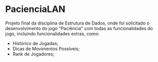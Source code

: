 # PacienciaLAN

Projeto final da disciplina de Estrutura de Dados, onde foi solicitado o desenvolvimento do jogo "Paciência" com todas as funcionalidades
do jogo, incluindo funcionalidades extras, como:

* Histórico de Jogadas;
* Dicas de Movimentos Possíveis;
* Rank de Jogadores;
